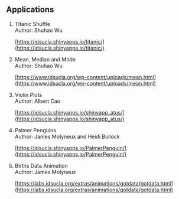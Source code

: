 ## **Applications**

1. Titanic Shuffle  
    Author: Shuhao Wu

    [https://idsucla.shinyapps.io/titanic/](https://idsucla.shinyapps.io/titanic/)

2. Mean, Median and Mode  
    Author: Shuhao Wu

    [https://www.idsucla.org/wp-content/uploads/mean.html](https://www.idsucla.org/wp-content/uploads/mean.html)

3. Violin Plots  
    Author: Albert Cao

    [https://idsucla.shinyapps.io/shinyapp_atus/](https://idsucla.shinyapps.io/shinyapp_atus/)

4. Palmer Penguins  
    Author: James Molyneux and Heidi Bullock

    [https://idsucla.shinyapps.io/PalmerPenguin/](https://idsucla.shinyapps.io/PalmerPenguin/)

5. Births Data Animation  
    Author: James Molyneux

    [https://labs.idsucla.org/extras/animations/gotdata/gotdata.html](https://labs.idsucla.org/extras/animations/gotdata/gotdata.html)